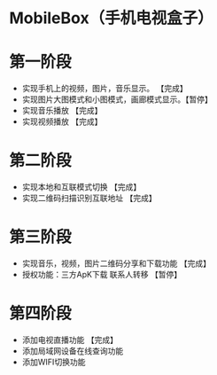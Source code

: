 # MobileBox（手机电视盒子）

# 第一阶段
* 实现手机上的视频，图片，音乐显示。  【完成】
* 实现图片大图模式和小图模式，画廊模式显示。【暂停】
* 实现音乐播放  【完成】
* 实现视频播放  【完成】
# 第二阶段
* 实现本地和互联模式切换  【完成】
* 实现二维码扫描识别互联地址  【完成】
# 第三阶段
* 实现音乐，视频，图片二维码分享和下载功能  【完成】
* 授权功能：三方ApK下载   联系人转移  【暂停】
# 第四阶段
* 添加电视直播功能  【完成】
* 添加局域网设备在线查询功能
* 添加WIFI切换功能



